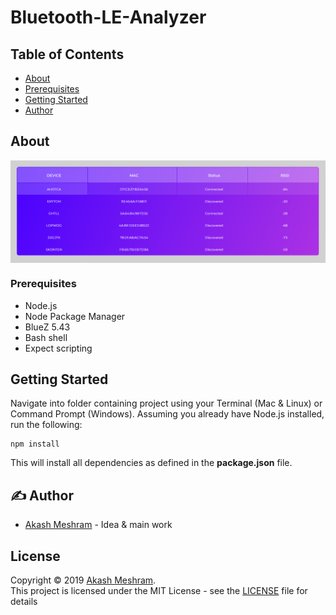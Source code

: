 # Bluetooth-LE-Analyzer

## Table of Contents
- [About](#about)
- [Prerequisites](#Prerequisites)
- [Getting Started](#getting_started)
- [Author](#authors)

## About <a name = "about"></a>
<p align="center">
  <img width="700" align="center" src="./Annotation.png" alt="demo"/>
</p>

### Prerequisites <a name = "Prerequisites"></a>
* Node.js
* Node Package Manager
* BlueZ 5.43
* Bash shell
* Expect scripting

## Getting Started <a name = "getting_started"></a>
Navigate into folder containing project using your Terminal (Mac & Linux) or Command Prompt (Windows).  Assuming you already have Node.js installed, run the following:

```
npm install
```

This will install all dependencies as defined in the **package.json** file.

## ✍️ Author <a name = "authors"></a>
- [Akash Meshram](https://github.com/akashmeshram) - Idea & main work

## License
Copyright © 2019 [Akash Meshram](https://github.com/akashmeshram).<br />
This project is licensed under the MIT License - see the [LICENSE](./LICENSE) file for details

